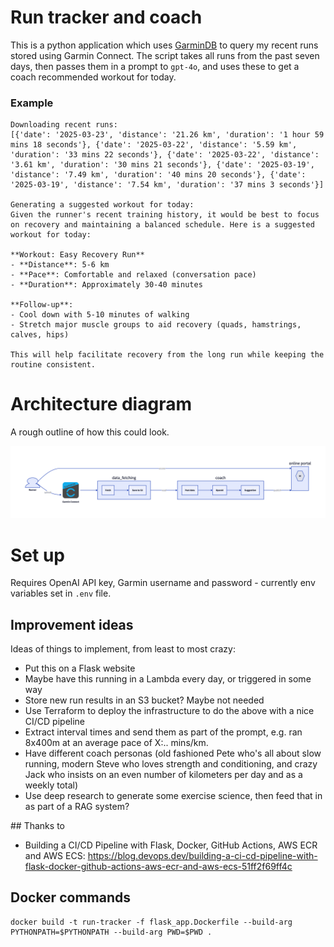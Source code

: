 # Run tracker and coach

This is a python application which uses [GarminDB](https://github.com/tcgoetz/GarminDB) to query my recent runs stored using Garmin Connect. The script takes all runs from the past seven days, then passes them in a prompt to `gpt-4o`, and uses these to get a coach recommended workout for today.

### Example
```
Downloading recent runs:
[{'date': '2025-03-23', 'distance': '21.26 km', 'duration': '1 hour 59 mins 18 seconds'}, {'date': '2025-03-22', 'distance': '5.59 km', 'duration': '33 mins 22 seconds'}, {'date': '2025-03-22', 'distance': '3.61 km', 'duration': '30 mins 21 seconds'}, {'date': '2025-03-19', 'distance': '7.49 km', 'duration': '40 mins 20 seconds'}, {'date': '2025-03-19', 'distance': '7.54 km', 'duration': '37 mins 3 seconds'}]

Generating a suggested workout for today:
Given the runner's recent training history, it would be best to focus on recovery and maintaining a balanced schedule. Here is a suggested workout for today:

**Workout: Easy Recovery Run**
- **Distance**: 5-6 km
- **Pace**: Comfortable and relaxed (conversation pace)
- **Duration**: Approximately 30-40 minutes

**Follow-up**:
- Cool down with 5-10 minutes of walking
- Stretch major muscle groups to aid recovery (quads, hamstrings, calves, hips)

This will help facilitate recovery from the long run while keeping the routine consistent.
```

# Architecture diagram

A rough outline of how this could look.

![architecture](images/architecture.png)


# Set up

Requires OpenAI API key, Garmin username and password - currently env variables set in `.env` file.

## Improvement ideas

Ideas of things to implement, from least to most crazy:
* Put this on a Flask website
* Maybe have this running in a Lambda every day, or triggered in some way
* Store new run results in an S3 bucket? Maybe not needed
* Use Terraform to deploy the infrastructure to do the above with a nice CI/CD pipeline
* Extract interval times and send them as part of the prompt, e.g. ran 8x400m at an average pace of X:.. mins/km.
* Have different coach personas (old fashioned Pete who's all about slow running, modern Steve who loves strength and conditioning, and crazy Jack who insists on an even number of kilometers per day and as a weekly total)
* Use deep research to generate some exercise science, then feed that in as part of a RAG system?

## Thanks to

* Building a CI/CD Pipeline with Flask, Docker, GitHub Actions, AWS ECR and AWS ECS: https://blog.devops.dev/building-a-ci-cd-pipeline-with-flask-docker-github-actions-aws-ecr-and-aws-ecs-51ff2f69ff4c


## Docker commands

```
docker build -t run-tracker -f flask_app.Dockerfile --build-arg PYTHONPATH=$PYTHONPATH --build-arg PWD=$PWD .
```
